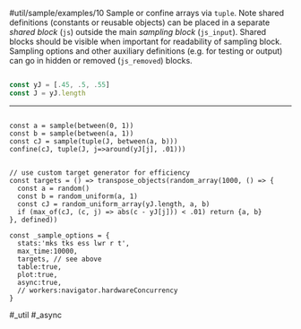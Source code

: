 #util/sample/examples/10 Sample or confine arrays via `tuple`. Note shared definitions (constants or reusable objects) can be placed in a separate _shared block_ (`js`) outside the main _sampling block_ (`js_input`). Shared blocks should be visible when important for readability of sampling block. Sampling options and other auxiliary definitions (e.g. for testing or output) can go in hidden or removed (`js_removed`) blocks.
```js

const yJ = [.45, .5, .55]
const J = yJ.length

```
---
```js:js_input

const a = sample(between(0, 1))
const b = sample(between(a, 1))
const cJ = sample(tuple(J, between(a, b)))
confine(cJ, tuple(J, j=>around(yJ[j], .01)))

```
```js:js_removed

// use custom target generator for efficiency
const targets = () => transpose_objects(random_array(1000, () => {
  const a = random()
  const b = random_uniform(a, 1)
  const cJ = random_uniform_array(yJ.length, a, b)
  if (max_of(cJ, (c, j) => abs(c - yJ[j])) < .01) return {a, b}
}, defined))

const _sample_options = {
  stats:'mks tks ess lwr r t',
  max_time:10000,
  targets, // see above
  table:true,
  plot:true,
  async:true,
  // workers:navigator.hardwareConcurrency
}

```
#_util #_async
